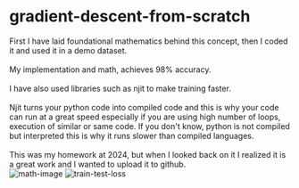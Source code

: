 # gradient-descent-from-scratch
First I have laid foundational mathematics behind this concept, then I coded it and used it in a demo dataset.
<br><br>
My implementation and math, achieves 98% accuracy.
<br><br>
I have also used libraries such as njit to make training faster.
<br><br>
Njit turns your python code into compiled code and this is why your code can run at a great speed especially if you are using high number of loops, execution of similar or same code. If you don't know, python is not compiled but interpreted this is why it runs slower than compiled languages.
<br><br>
This was my homework at 2024, but when I looked back on it I realized it is a great work and I wanted to upload it to github.
<br>
![math-image](https://media.licdn.com/dms/image/v2/D4D2DAQGZifzEQI57nQ/profile-treasury-image-shrink_800_800/B4DZZcPtVwG0Ac-/0/1745304344462?e=1746100800&v=beta&t=00K0zlztVD4K8JEuZ2gXEp56xOyR7QAswU7WHgwEzJE)
![train-test-loss](https://media.licdn.com/dms/image/v2/D4D2DAQG1jkTuGUUEFQ/profile-treasury-image-shrink_800_800/B4DZZcSF2QGsAY-/0/1745304969005?e=1746100800&v=beta&t=K-Lb9nS54P9cTGfCgf1TxHp4xccLBifW-BIxifJjbC4)
